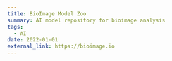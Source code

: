 ```yaml
---
title: BioImage Model Zoo
summary: AI model repository for bioimage analysis
tags:
  - AI
date: 2022-01-01
external_link: https://bioimage.io
---
```

